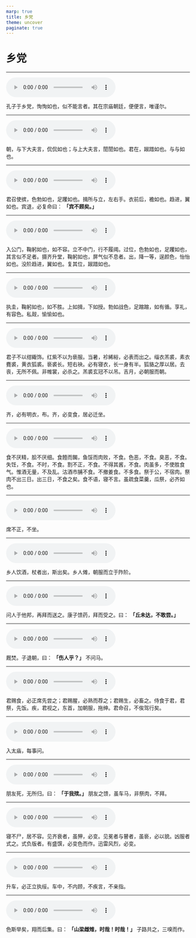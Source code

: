 ```yaml
---
marp: true
title: 乡党
theme: uncover
paginate: true
---
```


# 乡党

---

![](assets/audios/10/1.mp3)

孔子于乡党，恂恂如也，似不能言者。其在宗庙朝廷，便便言，唯谨尔。

---

![](assets/audios/10/2.mp3)

朝，与下大夫言，侃侃如也；与上大夫言，誾誾如也。君在，踧踖如也。与与如也。

---

![](assets/audios/10/3.mp3)

君召使摈，色勃如也，足躩如也。揖所与立，左右手。衣前后，襜如也。趋进，翼如也。宾退，必复命曰： __「宾不顾矣。」__ 

---

![](assets/audios/10/4.mp3)

入公门，鞠躬如也，如不容。立不中门，行不履阈。过位，色勃如也，足躩如也，其言似不足者。摄齐升堂，鞠躬如也，屏气似不息者。出，降一等，逞颜色，怡怡如也。没阶趋进，翼如也。复其位，踧踖如也。

---

![](assets/audios/10/5.mp3)

执圭，鞠躬如也，如不胜。上如揖，下如授。勃如战色，足蹜蹜，如有循。享礼，有容色。私觌，愉愉如也。

---

![](assets/audios/10/6.mp3)

君子不以绀緅饰。红紫不以为亵服。当暑，袗絺綌，必表而出之。缁衣羔裘，素衣麑裘，黄衣狐裘。亵裘长。短右袂。必有寝衣，长一身有半。狐貉之厚以居。去丧，无所不佩。非帷裳，必杀之。羔裘玄冠不以吊。吉月，必朝服而朝。

---

![](assets/audios/10/7.mp3)

齐，必有明衣，布。齐，必变食，居必迁坐。

---

![](assets/audios/10/8.mp3)

食不厌精，脍不厌细。食饐而餲，鱼馁而肉败，不食。色恶，不食。臭恶，不食。失饪，不食。不时，不食。割不正，不食。不得其酱，不食。肉虽多，不使胜食气。惟酒无量，不及乱。沽酒市脯不食。不撤姜食。不多食。祭于公，不宿肉。祭肉不出三日。出三日，不食之矣。食不语，寝不言。虽疏食菜羹，瓜祭，必齐如也。

---

![](assets/audios/10/9.mp3)

席不正，不坐。

---

![](assets/audios/10/10.mp3)

乡人饮酒，杖者出，斯出矣。乡人傩，朝服而立于阼阶。

---

![](assets/audios/10/11.mp3)

问人于他邦，再拜而送之。康子馈药，拜而受之。曰： __「丘未达，不敢尝。」__ 

---

![](assets/audios/10/12.mp3)

厩焚。子退朝，曰： __「伤人乎？」__ 不问马。

---

![](assets/audios/10/13.mp3)

君赐食，必正席先尝之；君赐腥，必熟而荐之；君赐生，必畜之。侍食于君，君祭，先饭。疾，君视之，东首，加朝服，拖绅。君命召，不俟驾行矣。

---

![](assets/audios/10/14.mp3)

入太庙，每事问。

---

![](assets/audios/10/15.mp3)

朋友死，无所归。曰： __「于我殡。」__ 朋友之馈，虽车马，非祭肉，不拜。

---

![](assets/audios/10/16.mp3)

寝不尸，居不容。见齐衰者，虽狎，必变。见冕者与瞽者，虽亵，必以貌。凶服者式之。式负版者。有盛馔，必变色而作。迅雷风烈，必变。

---

![](assets/audios/10/17.mp3)

升车，必正立执绥。车中，不内顾，不疾言，不亲指。

---

![](assets/audios/10/18.mp3)

色斯举矣，翔而后集。曰： __「山梁雌雉，时哉！时哉！」__ 子路共之，三嗅而作。